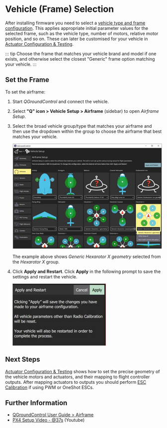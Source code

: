 # Vehicle (Frame) Selection

After installing firmware you need to select a [vehicle type and frame configuration](../airframes/airframe_reference.md). This applies appropriate initial parameter values for the selected frame, such as the vehicle type, number of motors, relative motor position, and so on. These can later be customised for your vehicle in [Actuator Configuration & Testing](../config/actuators.md).

::: tip
Choose the frame that matches your vehicle brand and model if one exists, and otherwise select the closest "Generic" frame option matching your vehicle.
:::

## Set the Frame

To set the airframe:

1. Start _QGroundControl_ and connect the vehicle.
1. Select **"Q" icon > Vehicle Setup > Airframe** (sidebar) to open _Airframe Setup_.
1. Select the broad vehicle group/type that matches your airframe and then use the dropdown within the group to choose the airframe that best matches your vehicle.

   ![Selecting generic hexarotor X frame in QGroundControl](../../assets/qgc/setup/airframe/airframe_px4.jpg)

   The example above shows _Generic Hexarotor X geometry_ selected from the _Hexarotor X_ group.

1. Click **Apply and Restart**. Click **Apply** in the following prompt to save the settings and restart the vehicle.

   <img src="../../assets/qgc/setup/airframe/airframe_px4_apply_prompt.jpg" width="300px" title="Apply airframe selection prompt" />

## Next Steps

[Actuator Configuration & Testing](../config/actuators.md) shows how to set the precise geometry of the vehicle motors and actuators, and their mapping to flight controller outputs. After mapping actuators to outputs you should perform [ESC Calibration](../advanced_config/esc_calibration.md) if using PWM or OneShot ESCs.

## Further Information

- [QGroundControl User Guide > Airframe](https://docs.qgroundcontrol.com/master/en/qgc-user-guide/setup_view/airframe.html)
- [PX4 Setup Video - @37s](https://youtu.be/91VGmdSlbo4?t=35s) (Youtube)
